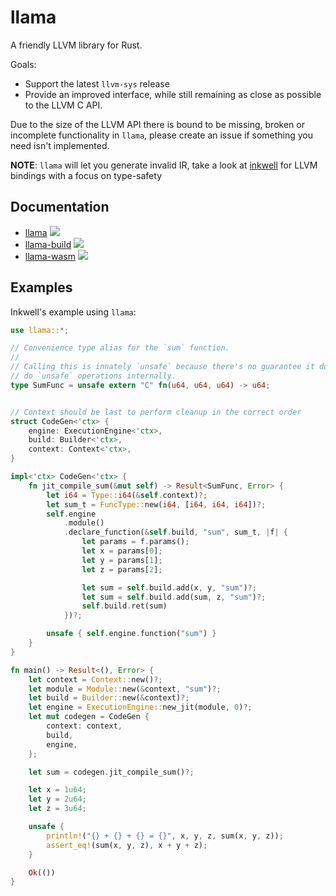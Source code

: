 # llama

A friendly LLVM library for Rust.

Goals:
- Support the latest `llvm-sys` release
- Provide an improved interface, while still remaining as close as possible to the LLVM C API.

Due to the size of the LLVM API there is bound to be missing, broken or incomplete functionality in `llama`, please create an issue if something you need isn't implemented.

**NOTE**: `llama` will let you generate invalid IR, take a look at [inkwell](https://github.com/TheDan64/inkwell) for LLVM bindings with a focus on type-safety

## Documentation

- [llama](https://zshipko.github.io/llama/llama) <a href="https://crates.io/crates/llama"><img src="https://img.shields.io/crates/v/llama.svg"></a>
- [llama-build](https://zshipko.github.io/llama/llama_build) <a href="https://crates.io/crates/llama-build"><img src="https://img.shields.io/crates/v/llama-build.svg"></a>
- [llama-wasm](https://zshipko.github.io/llama/llama_wasm) <a href="https://crates.io/crates/llama-wasm"><img src="https://img.shields.io/crates/v/llama-wasm.svg"></a>

## Examples

Inkwell's example using `llama`:

```rust
use llama::*;

// Convenience type alias for the `sum` function.
//
// Calling this is innately `unsafe` because there's no guarantee it doesn't
// do `unsafe` operations internally.
type SumFunc = unsafe extern "C" fn(u64, u64, u64) -> u64;


// Context should be last to perform cleanup in the correct order
struct CodeGen<'ctx> {
    engine: ExecutionEngine<'ctx>,
    build: Builder<'ctx>,
    context: Context<'ctx>,
}

impl<'ctx> CodeGen<'ctx> {
    fn jit_compile_sum(&mut self) -> Result<SumFunc, Error> {
        let i64 = Type::i64(&self.context)?;
        let sum_t = FuncType::new(i64, [i64, i64, i64])?;
        self.engine
            .module()
            .declare_function(&self.build, "sum", sum_t, |f| {
                let params = f.params();
                let x = params[0];
                let y = params[1];
                let z = params[2];

                let sum = self.build.add(x, y, "sum")?;
                let sum = self.build.add(sum, z, "sum")?;
                self.build.ret(sum)
            })?;

        unsafe { self.engine.function("sum") }
    }
}

fn main() -> Result<(), Error> {
    let context = Context::new()?;
    let module = Module::new(&context, "sum")?;
    let build = Builder::new(&context)?;
    let engine = ExecutionEngine::new_jit(module, 0)?;
    let mut codegen = CodeGen {
        context: context,
        build,
        engine,
    };

    let sum = codegen.jit_compile_sum()?;

    let x = 1u64;
    let y = 2u64;
    let z = 3u64;

    unsafe {
        println!("{} + {} + {} = {}", x, y, z, sum(x, y, z));
        assert_eq!(sum(x, y, z), x + y + z);
    }

    Ok(())
}
```

